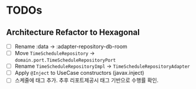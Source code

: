# TODOs

## Architecture Refactor to Hexagonal
- [ ] Rename :data → :adapter-repository-db-room
- [ ] Move `TimeScheduleRepository` → `domain.port.TimeScheduleRepositoryPort`
- [ ] Rename `TimeScheduleRepositoryImpl` → `TimeScheduleRepositoryAdapter`
- [ ] Apply `@Inject` to UseCase constructors (javax.inject)
- [ ] 스케줄에 태그 추가. 추후 리포트제공시 태그 기반으로 수행률 확인.